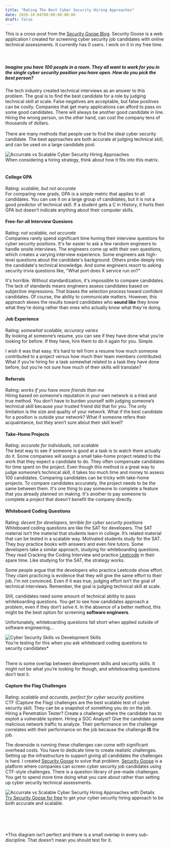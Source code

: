 ```yaml
---
title: "Rating The Best Cyber Security Hiring Approaches"
date: 2020-10-04T00:00:00-00:00
draft: false
---
```


This is a cross-post from the [Security Goose Blog](https://securitygoose.com/blog/). Security Goose is a web application I created for screening cyber security job candidates with online technical assessments. It currently has 0 users. I work on it in my free time.  
&nbsp;  
&nbsp;  

##### Imagine you have 100 people in a room. They all want to work for you in the single cyber security position you have open. How do you pick the best person?

The tech industry created technical interviews as an answer to this problem. The goal is to find the best candidate for a role by judging technical skill at scale. False negatives are acceptable, but false positives can be costly. Companies that get many applications can afford to pass on some good candidates. There will always be another good candidate in line. Hiring the wrong person, on the other hand, can cost the company tens of thousands of dollars.  
&nbsp;  
There are many methods that people use to find the ideal cyber security candidate. The best approaches are both accurate at judging technical skill, and can be used on a large candidate pool.  

![Accurrate vs Scalable Cyber Security Hiring Approaches](/img/blog/tech-assessment-matrix1.png)  
When considering a hiring strategy, think about how it fits into this matrix.  
&nbsp;  

#### College GPA

Rating:  *scalable, but not accurate*  
For comparing new grads, GPA is a simple metric that applies to all candidates. You can use it on a large group of candidates, but it is not a good predictor of technical skill. If a student gets a C in History, it hurts their GPA but doesn’t indicate anything about their computer skills.  

#### Free-for-all Interview Quesions

Rating:  *not scalable, not accurate*  
Companies rarely spend significant time honing their interview questions for cyber security positions. It's far easier to ask a few random engineers to handle onsite interviews. The engineers come up with their own questions, which creates a varying interview experience. Some engineers ask high-level questions about the candidate's background. Others probe deeply into the candidate's technical knowledge. And some engineers resort to asking security trivia questions like, "What port does X service run on?"  

It's horrible. Without standardization, it's impossible to compare candidates. The lack of standards means engineers assess candidates based on subjective impressions. That biases the selection process toward confident candidates. Of course, the ability to communicate matters. However, this approach skews the results toward candidates who **sound like** they know what they're doing rather than ones who actually know what they're doing.  

#### Job Experience

Rating:  *somewhat scalable, accuracy varies*  
By looking at someone’s resume, you can see if they have done what you’re looking for before. If they have, hire them to do it again for you. Simple.  

I wish it was that easy. It’s hard to tell from a resume how much someone contributed to a project versus how much their team members contributed. What if you’re hiring for a task somewhat related to a task they have done before, but you’re not sure how much of their skills will translate?  

#### Referrals

Rating:  *works if you have more friends than me*  
Hiring based on someone’s reputation in your own network is a tried and true method. You don’t have to burden yourself with judging someone’s technical skill because your trusted friend did that for you. The only limitation is the size and quality of your network. What if the best candidate for a position is outside your network? What if someone refers their acquaintance, but they aren’t sure about their skill level?  

#### Take-Home Projects

Rating:  *accurate for individuals, not scalable*  
The best way to see if someone is good at a task is to watch them actually do it. Some companies will assign a small take-home project related to the work that they expect a candidate to do. They often compensate candidates for time spent on the project. Even though this method is a great way to judge someone’s technical skill, it takes too much time and money to assess 100 candidates.
Comparing candidates can be tricky with take-home projects. To compare candidates accurately, the project needs to be the same between them. It's one thing to pay someone to complete a feature that you already planned on making. It's another to pay someone to complete a project that doesn't benefit the company directly.

#### Whiteboard Coding Questions

Rating:  *decent for developers, terrible for cyber security positions*  
Whiteboard coding questions are like the SAT for developers. The SAT material isn’t the material that students learn in college. It’s related material that can be tested in a scalable way. Motivated students study for the SAT. They buy practice books with answers and even hire tutors. Some developers take a similar approach, studying for whiteboarding questions. They read Cracking the Coding Interview and practice [Leetcode](https://leetcode.com/) in their spare time. Like studying for the SAT, the strategy works.  

Some people argue that the developers who practice Leetcode show effort. They claim practicing is evidence that they will give the same effort to their job. I’m not convinced. Even if it was true, judging effort isn’t the goal of technical interviews. Remember, the goal is judging technical skill at scale.  

Still, candidates need some amount of technical ability to pass whiteboarding questions. You get to see how candidates approach a problem, even if they don’t solve it. In the absence of a better method, this might be the best option for screening **software engineers**.  

Unfortunately, whiteboarding questions fall short when applied outside of software engineering...  

![Cyber Security Skills vs Development Skills](/img/blog/SecurityVSDevelopment.png)  
You’re testing for this when you ask whiteboard coding questions to security candidates*  
&nbsp;  

There is some overlap between development skills and security skills. It might not be what you’re looking for though, and whiteboarding questions don’t test it.

#### Capture the Flag Challenges

Rating:  *scalable and accurate, perfect for cyber security positions*  
CTF (Capture the Flag) challenges are the best scalable test of cyber security skill. They can be a snapshot of something you do on the job. Hiring a Penetration Tester? Create a challenge where the candidate has to exploit a vulnerable system. Hiring a SOC Analyst? Give the candidate some malicious network traffic to analyze. Their performance on the challenge correlates with their performance on the job because the challenge **IS** the job.  

The downside is running these challenges can come with significant overhead costs. You have to dedicate time to create realistic challenges. Setting up the infrastructure to support giving all candidates the challenges is hard. I created [Security Goose](https://securitygoose.com) to solve that problem. [Security Goose](https://securitygoose.com) is a platform where companies can screen cyber security job candidates using CTF-style challenges. There is a question library of pre-made challenges. You get to spend more time doing what you care about rather than setting up cyber security technical assessments.

![Accurrate vs Scalable Cyber Security Hiring Approaches with Details](/img/blog/tech-assessment-matrix2.png)  
[Try Security Goose for free](https://securitygoose.com/employers/sign_up) to get your cyber security hiring approach to be both accurate and scalable.  

&nbsp;  
&nbsp;  
&nbsp;  
&nbsp;  
*This diagram isn’t perfect and there is a small overlap in every sub-discipline. That doesn’t mean you should test for it.  

